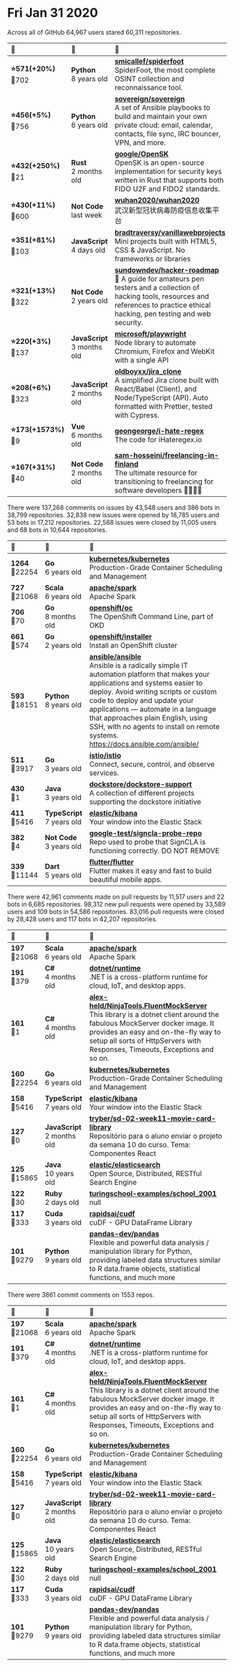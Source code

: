 # Fri Jan 31 2020

Across all of GitHub 64,967 users stared 
60,311 repositories. 

| :page_with_curl: | :calendar: | :page_with_curl: |
| :--- | :--- | :--- |
| **:star:571(+20%)**<br>:twisted_rightwards_arrows:702 | **Python**<br>8 years old | **[smicallef/spiderfoot](https://github.com/smicallef/spiderfoot)**<br>SpiderFoot, the most complete OSINT collection and reconnaissance tool. |
| **:star:456(+5%)**<br>:twisted_rightwards_arrows:756 | **Python**<br>6 years old | **[sovereign/sovereign](https://github.com/sovereign/sovereign)**<br>A set of Ansible playbooks to build and maintain your own private cloud: email, calendar, contacts, file sync, IRC bouncer, VPN, and more. |
| **:star:432(+250%)**<br>:twisted_rightwards_arrows:21 | **Rust**<br>2 months old | **[google/OpenSK](https://github.com/google/OpenSK)**<br>OpenSK is an open-source implementation for security keys written in Rust that supports both FIDO U2F and FIDO2 standards. |
| **:star:430(+11%)**<br>:twisted_rightwards_arrows:600 | **Not Code**<br>last week | **[wuhan2020/wuhan2020](https://github.com/wuhan2020/wuhan2020)**<br>武汉新型冠状病毒防疫信息收集平台 |
| **:star:351(+81%)**<br>:twisted_rightwards_arrows:103 | **JavaScript**<br>4 days old | **[bradtraversy/vanillawebprojects](https://github.com/bradtraversy/vanillawebprojects)**<br>Mini projects built with HTML5, CSS & JavaScript. No frameworks or libraries |
| **:star:321(+13%)**<br>:twisted_rightwards_arrows:322 | **Not Code**<br>2 years old | **[sundowndev/hacker-roadmap](https://github.com/sundowndev/hacker-roadmap)**<br>:pushpin: A guide for amateurs pen testers and a collection of hacking tools, resources and references to practice ethical hacking, pen testing and web security. |
| **:star:220(+3%)**<br>:twisted_rightwards_arrows:137 | **JavaScript**<br>3 months old | **[microsoft/playwright](https://github.com/microsoft/playwright)**<br>Node library to automate Chromium, Firefox and WebKit with a single API |
| **:star:208(+6%)**<br>:twisted_rightwards_arrows:323 | **JavaScript**<br>2 months old | **[oldboyxx/jira_clone](https://github.com/oldboyxx/jira_clone)**<br>A simplified Jira clone built with React/Babel (Client), and Node/TypeScript (API). Auto formatted with Prettier, tested with Cypress. |
| **:star:173(+1573%)**<br>:twisted_rightwards_arrows:9 | **Vue**<br>6 months old | **[geongeorge/i-hate-regex](https://github.com/geongeorge/i-hate-regex)**<br>The code for iHateregex.io |
| **:star:167(+31%)**<br>:twisted_rightwards_arrows:40 | **Not Code**<br>2 months old | **[sam-hosseini/freelancing-in-finland](https://github.com/sam-hosseini/freelancing-in-finland)**<br>The ultimate resource for transitioning to freelancing for software developers 👩‍💻🇫🇮 |

There were 137,268 comments on issues by 43,548 users and 386 bots in 38,799 repositories.
32,838 new issues were opened by 18,785 users and 53 bots in 17,212 repositories.
22,568 issues were closed by 11,005 users and 68 bots in 10,644 repositories.

| :speech_balloon: | :calendar: | :page_with_curl: |
| :--- | :--- | :--- |
| **1264**<br>:twisted_rightwards_arrows:22254 | **Go**<br>6 years old | **[kubernetes/kubernetes](https://github.com/kubernetes/kubernetes)**<br>Production-Grade Container Scheduling and Management |
| **727**<br>:twisted_rightwards_arrows:21068 | **Scala**<br>6 years old | **[apache/spark](https://github.com/apache/spark)**<br>Apache Spark |
| **706**<br>:twisted_rightwards_arrows:70 | **Go**<br>8 months old | **[openshift/oc](https://github.com/openshift/oc)**<br>The OpenShift Command Line, part of OKD |
| **661**<br>:twisted_rightwards_arrows:574 | **Go**<br>2 years old | **[openshift/installer](https://github.com/openshift/installer)**<br>Install an OpenShift cluster |
| **593**<br>:twisted_rightwards_arrows:18151 | **Python**<br>8 years old | **[ansible/ansible](https://github.com/ansible/ansible)**<br>Ansible is a radically simple IT automation platform that makes your applications and systems easier to deploy. Avoid writing scripts or custom code to deploy and update your applications — automate in a language that approaches plain English, using SSH, with no agents to install on remote systems. https://docs.ansible.com/ansible/ |
| **511**<br>:twisted_rightwards_arrows:3917 | **Go**<br>3 years old | **[istio/istio](https://github.com/istio/istio)**<br>Connect, secure, control, and observe services. |
| **430**<br>:twisted_rightwards_arrows:1 | **Java**<br>3 years old | **[dockstore/dockstore-support](https://github.com/dockstore/dockstore-support)**<br> A collection of different projects supporting the dockstore initiative |
| **411**<br>:twisted_rightwards_arrows:5416 | **TypeScript**<br>7 years old | **[elastic/kibana](https://github.com/elastic/kibana)**<br>Your window into the Elastic Stack |
| **382**<br>:twisted_rightwards_arrows:4 | **Not Code**<br>3 years old | **[google-test/signcla-probe-repo](https://github.com/google-test/signcla-probe-repo)**<br>Repo used to probe that SignCLA is functioning correctly.  DO NOT REMOVE |
| **339**<br>:twisted_rightwards_arrows:11144 | **Dart**<br>5 years old | **[flutter/flutter](https://github.com/flutter/flutter)**<br>Flutter makes it easy and fast to build beautiful mobile apps. |

There were 42,961 comments made on pull requests by 11,517 users and 22 bots in 6,685 repositories.
98,312 new pull requests were opened by 33,589 users and 109 bots in 54,586 repositories.
83,016 pull requests were closed by 28,428 users and 117 bots in 42,207 repositories.

| :speech_balloon: | :calendar: | :page_with_curl: |
| :--- | :--- | :--- |
| **197**<br>:twisted_rightwards_arrows:21068 | **Scala**<br>6 years old | **[apache/spark](https://github.com/apache/spark)**<br>Apache Spark |
| **191**<br>:twisted_rightwards_arrows:379 | **C#**<br>4 months old | **[dotnet/runtime](https://github.com/dotnet/runtime)**<br>.NET is a cross-platform runtime for cloud, IoT, and desktop apps. |
| **161**<br>:twisted_rightwards_arrows:1 | **C#**<br>4 months old | **[alex-held/NinjaTools.FluentMockServer](https://github.com/alex-held/NinjaTools.FluentMockServer)**<br>This library is a dotnet client around the fabulous MockServer docker image. It provides an easy and on-the-fly way to setup all sorts of HttpServers with Responses, Timeouts, Exceptions and so on. |
| **160**<br>:twisted_rightwards_arrows:22254 | **Go**<br>6 years old | **[kubernetes/kubernetes](https://github.com/kubernetes/kubernetes)**<br>Production-Grade Container Scheduling and Management |
| **158**<br>:twisted_rightwards_arrows:5416 | **TypeScript**<br>7 years old | **[elastic/kibana](https://github.com/elastic/kibana)**<br>Your window into the Elastic Stack |
| **127**<br>:twisted_rightwards_arrows:0 | **JavaScript**<br>2 months old | **[tryber/sd-02-week11-movie-card-library](https://github.com/tryber/sd-02-week11-movie-card-library)**<br>Repositório para o aluno enviar o projeto da semana 10 do curso. Tema: Componentes React |
| **125**<br>:twisted_rightwards_arrows:15865 | **Java**<br>10 years old | **[elastic/elasticsearch](https://github.com/elastic/elasticsearch)**<br>Open Source, Distributed, RESTful Search Engine |
| **122**<br>:twisted_rightwards_arrows:30 | **Ruby**<br>2 days old | **[turingschool-examples/school_2001](https://github.com/turingschool-examples/school_2001)**<br>null |
| **117**<br>:twisted_rightwards_arrows:333 | **Cuda**<br>3 years old | **[rapidsai/cudf](https://github.com/rapidsai/cudf)**<br>cuDF - GPU DataFrame Library |
| **101**<br>:twisted_rightwards_arrows:9279 | **Python**<br>9 years old | **[pandas-dev/pandas](https://github.com/pandas-dev/pandas)**<br>Flexible and powerful data analysis / manipulation library for Python, providing labeled data structures similar to R data.frame objects, statistical functions, and much more |

There were 3861 commit comments on 1553 repos.

| :speech_balloon: | :calendar: | :page_with_curl: |
| :--- | :--- | :--- |
| **197**<br>:twisted_rightwards_arrows:21068 | **Scala**<br>6 years old | **[apache/spark](https://github.com/apache/spark)**<br>Apache Spark |
| **191**<br>:twisted_rightwards_arrows:379 | **C#**<br>4 months old | **[dotnet/runtime](https://github.com/dotnet/runtime)**<br>.NET is a cross-platform runtime for cloud, IoT, and desktop apps. |
| **161**<br>:twisted_rightwards_arrows:1 | **C#**<br>4 months old | **[alex-held/NinjaTools.FluentMockServer](https://github.com/alex-held/NinjaTools.FluentMockServer)**<br>This library is a dotnet client around the fabulous MockServer docker image. It provides an easy and on-the-fly way to setup all sorts of HttpServers with Responses, Timeouts, Exceptions and so on. |
| **160**<br>:twisted_rightwards_arrows:22254 | **Go**<br>6 years old | **[kubernetes/kubernetes](https://github.com/kubernetes/kubernetes)**<br>Production-Grade Container Scheduling and Management |
| **158**<br>:twisted_rightwards_arrows:5416 | **TypeScript**<br>7 years old | **[elastic/kibana](https://github.com/elastic/kibana)**<br>Your window into the Elastic Stack |
| **127**<br>:twisted_rightwards_arrows:0 | **JavaScript**<br>2 months old | **[tryber/sd-02-week11-movie-card-library](https://github.com/tryber/sd-02-week11-movie-card-library)**<br>Repositório para o aluno enviar o projeto da semana 10 do curso. Tema: Componentes React |
| **125**<br>:twisted_rightwards_arrows:15865 | **Java**<br>10 years old | **[elastic/elasticsearch](https://github.com/elastic/elasticsearch)**<br>Open Source, Distributed, RESTful Search Engine |
| **122**<br>:twisted_rightwards_arrows:30 | **Ruby**<br>2 days old | **[turingschool-examples/school_2001](https://github.com/turingschool-examples/school_2001)**<br>null |
| **117**<br>:twisted_rightwards_arrows:333 | **Cuda**<br>3 years old | **[rapidsai/cudf](https://github.com/rapidsai/cudf)**<br>cuDF - GPU DataFrame Library |
| **101**<br>:twisted_rightwards_arrows:9279 | **Python**<br>9 years old | **[pandas-dev/pandas](https://github.com/pandas-dev/pandas)**<br>Flexible and powerful data analysis / manipulation library for Python, providing labeled data structures similar to R data.frame objects, statistical functions, and much more |

